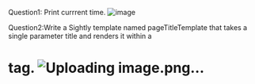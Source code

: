 Question1: Print currrent time.
![image](https://github.com/user-attachments/assets/cddeb707-a6e8-4d33-9f23-5dd4274fd983)

Question2:Write a Sightly template named pageTitleTemplate that takes a single parameter title and renders it within a <h1> tag.
![Uploading image.png…]()

